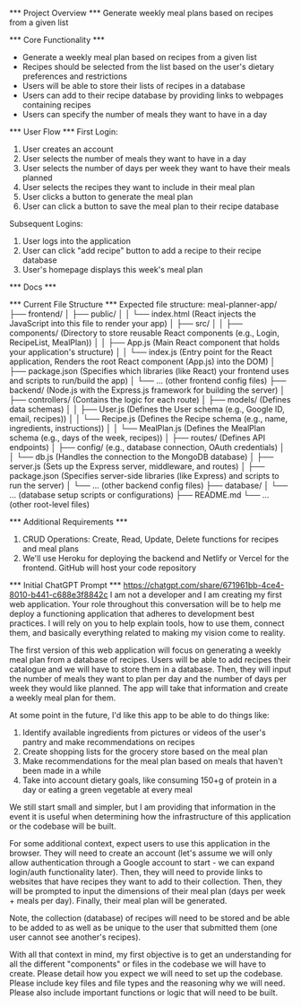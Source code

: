 *** Project Overview ***
Generate weekly meal plans based on recipes from a given list

*** Core Functionality ***
- Generate a weekly meal plan based on recipes from a given list
- Recipes should be selected from the list based on the user's dietary preferences and restrictions
- Users will be able to store their lists of recipes in a database
- Users can add to their recipe database by providing links to webpages containing recipes
- Users can specify the number of meals they want to have in a day

*** User Flow ***
First Login:
1. User creates an account
2. User selects the number of meals they want to have in a day 
3. User selects the number of days per week they want to have their meals planned
4. User selects the recipes they want to include in their meal plan
5. User clicks a button to generate the meal plan
6. User can click a button to save the meal plan to their recipe database

Subsequent Logins:
1. User logs into the application
2. User can click "add recipe" button to add a recipe to their recipe database
3. User's homepage displays this week's meal plan


*** Docs ***


*** Current File Structure ***
Expected file structure:
meal-planner-app/
├── frontend/
│   ├── public/
│   │   └── index.html (React injects the JavaScript into this file to render your app)
│   ├── src/
│   │   ├── components/ (Directory to store reusable React components (e.g., Login, RecipeList, MealPlan))
│   │   ├── App.js (Main React component that holds your application's structure)
│   │   └── index.js (Entry point for the React application, Renders the root React component (App.js) into the DOM)
│   ├── package.json (Specifies which libraries (like React) your frontend uses and scripts to run/build the app)
│   └── ... (other frontend config files)
├── backend/ (Node.js with the Express.js framework for building the server)
│   ├── controllers/ (Contains the logic for each route)
│   ├── models/ (Defines data schemas)
│   │   ├── User.js (Defines the User schema (e.g., Google ID, email, recipes)) 
│   │   └── Recipe.js (Defines the Recipe schema (e.g., name, ingredients, instructions))
│   │   └── MealPlan.js (Defines the MealPlan schema (e.g., days of the week, recipes))
│   ├── routes/ (Defines API endpoints)
│   ├── config/ (e.g., database connection, OAuth credentials)
│   │   └── db.js (Handles the connection to the MongoDB database)
│   ├── server.js (Sets up the Express server, middleware, and routes)
│   ├── package.json (Specifies server-side libraries (like Express) and scripts to run the server)
│   └── ... (other backend config files)
├── database/
│   └── ... (database setup scripts or configurations)
├── README.md
└── ... (other root-level files)



*** Additional Requirements ***

1. CRUD Operations: Create, Read, Update, Delete functions for recipes and meal plans
2. We'll use Heroku for deploying the backend and Netlify or Vercel for the frontend. GitHub will host your code repository

*** Initial ChatGPT Prompt ***
https://chatgpt.com/share/671961bb-4ce4-8010-b441-c688e3f8842c
I am not a developer and I am creating my first web application. Your role throughout this conversation will be to help me deploy a functioning application that adheres to development best practices. I will rely on you to help explain tools, how to use them, connect them, and basically everything related to making my vision come to reality.

The first version of this web application will focus on generating a weekly meal plan from a database of recipes. Users will be able to add recipes their catalogue and we will have to store them in a database. Then, they will input the number of meals they want to plan per day and the number of days per week they would like planned. The app will take that information and create a weekly meal plan for them.

At some point in the future, I'd like this app to be able to do things like:
1. Identify available ingredients from pictures or videos of the user's pantry and make recommendations on recipes
2. Create shopping lists for the grocery store based on the meal plan
3. Make recommendations for the meal plan based on meals that haven't been made in a while
4. Take into account dietary goals, like consuming 150+g of protein in a day or eating a green vegetable at every meal

We still start small and simpler, but I am providing that information in the event it is useful when determining how the infrastructure of this application or the codebase will be built.

For some additional context, expect users to use this application in the browser. They will need to create an account (let's assume we will only allow authentication through a Google account to start - we can expand login/auth functionality later). Then, they will need to provide links to websites that have recipes they want to add to their collection. Then, they will be prompted to input the dimensions of their meal plan (days per week + meals per day). Finally, their meal plan will be generated. 

Note, the collection (database) of recipes will need to be stored and be able to be added to as well as be unique to the user that submitted them (one user cannot see another's recipes).

With all that context in mind, my first objective is to get an understanding for all the different "components" or files in the codebase we will have to create. Please detail how you expect we will need to set up the codebase. Please include key files and file types and the reasoning why we will need. Please also include important functions or logic that will need to be built.
